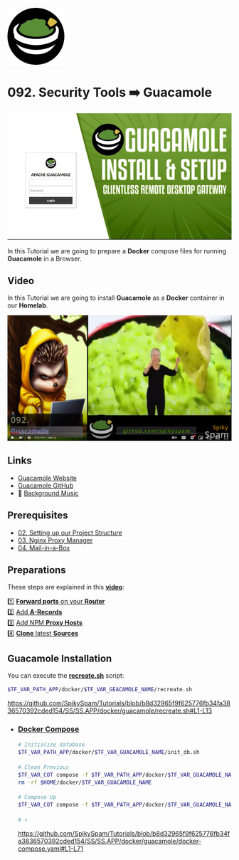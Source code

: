 ![Guacamole](_assets/images/guacamole.png)
# 092. Security Tools ➡️ Guacamole

![Guacamole Banner](_assets/images/guacamole-banner.png)

In this Tutorial we are going to prepare a **Docker** compose files for running **Guacamole** in a Browser.

## Video

In this Tutorial we are going to install **Guacamole** as a **Docker** container in our **Homelab**.

[![Video](_assets/images/guacamole-video.png)](https://youtu.be/fW64ZxgtUHk)

## Links

- [Guacamole Website](https://guacamole.apache.org)
- [Guacamole GitHub](https://github.com/apache/guacamole-client)
- 🎺 [Background Music](https://freesound.org/people/Sunsai/sounds/415804)

## Prerequisites

- [02. Setting up our Project Structure](../../02_setting_up_our_project_structure/README.md)
- [03. Nginx Proxy Manager](../../03_nginx_proxy_manager/README.md)
- [04. Mail-in-a-Box](../../04_mail_in_a_box/README.md)

## Preparations

These steps are explained in this **[video](https://youtu.be/8UoNDwNV4R8)**:

1️⃣ [**Forward ports** on your **Router**](../05_databases/README.md#forward-ports-router) \
2️⃣ [Add **A-Records**](../05_databases/README.md#add-a-record) \
3️⃣ [Add NPM **Proxy Hosts**](../05_databases/README.md#npm-proxy-host) \
4️⃣ [**Clone** latest **Sources**](../05_databases/README.md#latest-sources)

## Guacamole Installation

You can execute the **[recreate.sh](../../SS/SS.APP/docker/guacamole/recreate.sh)** script:

```bash
$TF_VAR_PATH_APP/docker/$TF_VAR_GEACAMOLE_NAME/recreate.sh
```

https://github.com/SpikySpam/Tutorials/blob/b8d32965f9f625776fb34fa3836570392cded154/SS/SS.APP/docker/guacamole/recreate.sh#L1-L13

- ### [Docker Compose](../SS/S#S.APP/docker/guacamole/docker-compose.yaml)

  ```bash
  # Initialize database
  $TF_VAR_PATH_APP/docker/$TF_VAR_GUACAMOLE_NAME/init_db.sh

  # Clean Previous
  $TF_VAR_COT compose -f $TF_VAR_PATH_APP/docker/$TF_VAR_GUACAMOLE_NAME/docker-compose.yaml down
  rm -rf $HOME/docker/$TF_VAR_GUACAMOLE_NAME

  # Compose Up
  $TF_VAR_COT compose -f $TF_VAR_PATH_APP/docker/$TF_VAR_GUACAMOLE_NAME/docker-compose.yaml up -d --wait --build

  # ⬇️
  ```

  https://github.com/SpikySpam/Tutorials/blob/b8d32965f9f625776fb34fa3836570392cded154/SS/SS.APP/docker/guacamole/docker-compose.yaml#L1-L71
